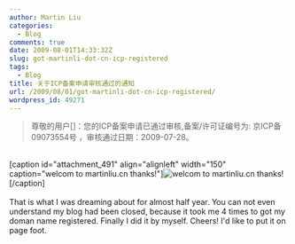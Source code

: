 ```yaml
---
author: Martin Liu
categories:
  - Blog
comments: true
date: 2009-08-01T14:33:32Z
slug: got-martinli-dot-cn-icp-registered
tags:
  - Blog
title: 关于ICP备案申请审核通过的通知
url: /2009/08/01/got-martinli-dot-cn-icp-registered/
wordpress_id: 49271
---
```


<blockquote>尊敬的用户[]：您的ICP备案申请已通过审核,备案/许可证编号为: 京ICP备09073554号 ，审核通过日期：2009-07-28。</blockquote>

<br />[caption id="attachment_491" align="alignleft" width="150" caption="welcom to martinliu.cn thanks!"]![welcom to martinliu.cn thanks!](http://7bv9gn.com1.z0.glb.clouddn.com/wp-content/uploads/266/26670/2009/07/domain-name-trading-150x150.gif)[/caption]<br /><br />That is what I was dreaming about for almost half year. You can not even understand my blog had been closed, because it took me 4 times to got my doman name registered. Finally I did it by myself. Cheers! I'd like to put it on page foot.
